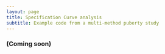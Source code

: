 ```yaml
---
layout: page
title: Specification Curve analysis
subtitle: Example code from a multi-method puberty study
---
```


### (Coming soon)